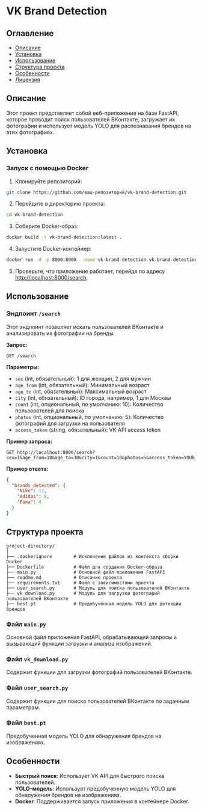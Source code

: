 # VK Brand Detection


## Оглавление
- [Описание](#описание)
- [Установка](#установка)
- [Использование](#использование)
- [Структура проекта](#структура-проекта)
- [Особенности](#особенности)
- [Лицензия](#лицензия)

## Описание

Этот проект представляет собой веб-приложение на базе FastAPI, которое проводит поиск пользователей ВКонтакте, загружает их фотографии и использует модель YOLO для распознавания брендов на этих фотографиях.


## Установка

### Запуск с помощью Docker

1. Клонируйте репозиторий:

```bash
git clone https://github.com/ваш-репозиторий/vk-brand-detection.git
```

2. Перейдите в директорию проекта:

```bash
cd vk-brand-detection
```

3. Соберите Docker-образ:

```bash
docker build -t vk-brand-detection:latest .
```

4. Запустите Docker-контейнер:

```bash
docker run -d -p 8000:8000 --name vk-brand-detection vk-brand-detection:latest
```

5. Проверьте, что приложение работает, перейдя по адресу [http://localhost:8000/search](http://localhost:8000/search).

## Использование

### Эндпоинт `/search`

Этот эндпоинт позволяет искать пользователей ВКонтакте и анализировать их фотографии на бренды.

**Запрос:**

```
GET /search
```

**Параметры:**

- `sex` (int, обязательный): 1 для женщин, 2 для мужчин
- `age_from` (int, обязательный): Минимальный возраст
- `age_to` (int, обязательный): Максимальный возраст
- `city` (int, обязательный): ID города, например, 1 для Москвы
- `count` (int, опциональный, по умолчанию: 10): Количество пользователей для поиска
- `photos` (int, опциональный, по умолчанию: 5): Количество фотографий для загрузки на пользователя
- `access_token` (string, обязательный): VK API access token

**Пример запроса:**

```
GET http://localhost:8000/search?sex=1&age_from=18&age_to=30&city=1&count=10&photos=5&access_token=YOUR_ACCESS_TOKEN
```

**Пример ответа:**

```json
{
  "brands_detected": {
    "Nike": 12,
    "Adidas": 8,
    "Puma": 4
  }
}
```

## Структура проекта

```
project-directory/
│
├── .dockerignore        # Исключение файлов из контекста сборки Docker
├── Dockerfile           # Файл для создания Docker-образа
├── main.py              # Основной файл приложения FastAPI
├── readme.md            # Описание проекта
├── requirements.txt     # Файл с зависимостями проекта
├── user_search.py       # Модуль для поиска пользователей ВКонтакте
├── vk_download.py       # Модуль для загрузки фотографий пользователей ВКонтакте
├── best.pt              # Предобученная модель YOLO для детекции брендов
```

### Файл `main.py`

Основной файл приложения FastAPI, обрабатывающий запросы и вызывающий функции загрузки и анализа изображений.

### Файл `vk_download.py`

Содержит функции для загрузки фотографий пользователей ВКонтакте.

### Файл `user_search.py`

Содержит функции для поиска пользователей ВКонтакте по заданным параметрам.

### Файл `best.pt`

Предобученная модель YOLO для обнаружения брендов на изображениях.

## Особенности

- **Быстрый поиск**: Использует VK API для быстрого поиска пользователей.
- **YOLO-модель**: Использует предобученную модель YOLO для обнаружения брендов на изображениях.
- **Docker**: Поддерживается запуск приложения в контейнере Docker.

